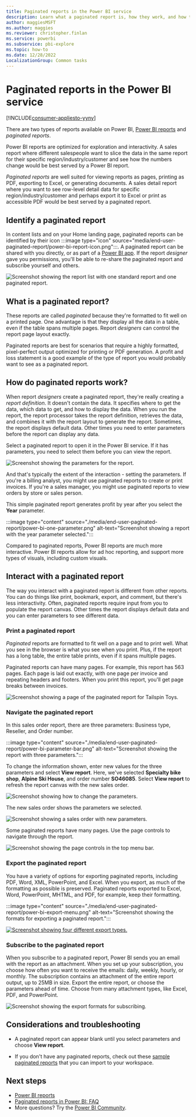 ```yaml
---
title: Paginated reports in the Power BI service
description: Learn what a paginated report is, how they work, and how to view and export them in the Power BI service.
author: maggiesMSFT
ms.author: maggies
ms.reviewer: christopher.finlan
ms.service: powerbi
ms.subservice: pbi-explore
ms.topic: how-to
ms.date: 12/28/2022
LocalizationGroup: Common tasks
---
```

# Paginated reports in the Power BI service

[!INCLUDE[consumer-appliesto-yyny](../includes/consumer-appliesto-yyny.md)]

There are two types of reports available on Power BI, [Power BI reports](end-user-reports.md) and *paginated reports*. 

Power BI reports are optimized for exploration and interactivity. A sales report where different salespeople want to slice the data in the same report for their specific region/industry/customer and see how the numbers change would be best served by a Power BI report.

*Paginated reports* are well suited for viewing reports as pages, printing as PDF, exporting to Excel, or generating documents. A sales detail report where you want to see row-level detail data for specific region/industry/customer and perhaps export it to Excel or print as accessible PDF would be best served by a paginated report.

## Identify a paginated report

In content lists and on your Home landing page, paginated reports can be identified by their icon :::image type="icon" source="media/end-user-paginated-report/power-bi-report-icon.png":::. A paginated report can be shared with you directly, or as part of a [Power BI app](end-user-apps.md). If the report *designer* gave you permissions, you'll be able to re-share the paginated report and subscribe yourself and others.


![Screenshot showing the report list with one standard report and one paginated report.](./media/end-user-paginated-report/power-bi-report-lists.png)

## What is a paginated report?

These reports are called *paginated* because they're formatted to fit well on a printed page. One advantage is that they display all the data in a table, even if the table spans multiple pages. Report *designers* can control the report page layout exactly.

Paginated reports are best for scenarios that require a highly formatted, pixel-perfect output optimized for printing or PDF generation. A profit and loss statement is a good example of the type of report you would probably want to see as a paginated report.

## How do paginated reports work?

When report *designers* create a paginated report, they're really creating a *report definition*. It doesn't contain the data. It specifies where to get the data, which data to get, and how to display the data. When you run the report, the report processor takes the report definition, retrieves the data, and combines it with the report layout to generate the report. Sometimes, the report displays default data. Other times you need to enter parameters before the report can display any data. 

Select a paginated report to open it in the Power BI service. If it has parameters, you need to select them before you can view the report.

   ![Screenshot showing the parameters for the report.](./media/end-user-paginated-report/power-bi-select-parameters.png)

And that's typically the extent of the interaction - setting the parameters. If you're a billing analyst, you might use paginated reports to create or print invoices. If you're a sales manager, you might use paginated reports to view orders by store or sales person. 

This simple paginated report generates profit by year after you select the **Year** parameter. 

:::image type="content" source="./media/end-user-paginated-report/power-bi-one-parameter.png" alt-text="Screenshot showing a report with the year parameter selected.":::

Compared to paginated reports, Power BI reports are much more interactive. Power BI reports allow for ad hoc reporting, and support more types of visuals, including custom visuals.



## Interact with a paginated report

The way you interact with a paginated report is different from other reports. You can do things like print, bookmark, export, and comment, but there's less interactivity. Often, paginated reports require input from you to populate the report canvas.  Other times the report displays default data and you can enter parameters to see different data.

### Print a paginated report

*Paginated* reports are formatted to fit well on a page and to print well. What you see in the browser is what you see when you print. Plus, if the report has a long table, the entire table prints, even if it spans multiple pages. 

Paginated reports can have many pages. For example, this report has 563 pages. Each page is laid out exactly, with one page per invoice and repeating headers and footers. When you print this report, you'll get page breaks between invoices.

   ![Screenshot showing a page of the paginated report for Tailspin Toys.](./media/end-user-paginated-report/power-bi-paginated-500.png)


### Navigate the paginated report

In this sales order report, there are three parameters: Business type, Reseller, and Order number. 

:::image type="content" source="./media/end-user-paginated-report/power-bi-parameter-bar.png" alt-text="Screenshot showing the report with three parameters.":::

To change the information shown, enter new values for the three parameters and select **View report**. Here, we've selected **Specialty bike shop**, **Alpine Ski House**, and order number **SO46085**. Select **View report** to refresh the report canvas with the new sales order.

![Screenshot showing how to change the parameters.](./media/end-user-paginated-report/power-bi-orders.png)

The new sales order shows the parameters we selected. 

![Screenshot showing a sales order with new parameters.](./media/end-user-paginated-report/power-bi-new-orders.png)

Some paginated reports have many pages. Use the page controls to navigate through the report. 

![Screenshot showing the page controls in the top menu bar.](./media/end-user-paginated-report/power-bi-page-control.png)

### Export the paginated report
You have a variety of options for exporting paginated reports, including PDF, Word, XML, PowerPoint, and Excel. When you export, as much of the formatting as possible is preserved. Paginated reports exported to Excel, Word, PowerPoint, MHTML, and PDF, for example, keep their formatting. 

:::image type="content" source="./media/end-user-paginated-report/power-bi-export-menu.png" alt-text="Screenshot showing the formats for exporting a paginated report.":::

[![Screenshot showing four different export types.](./media/end-user-paginated-report/power-bi-four.png)](./media/end-user-paginated-report/power-bi-four.png#lightbox)

### Subscribe to the paginated report
When you subscribe to a paginated report, Power BI sends you an email with the report as an attachment. When you set up your subscription, you choose how often you want to receive the emails: daily, weekly, hourly, or monthly. The subscription contains an attachment of the entire report output, up to 25MB in size. Export the entire report, or choose the parameters ahead of time. Choose from many attachment types, like Excel, PDF, and PowerPoint.  

![Screenshot showing the export formats for subscribing.](./media/end-user-paginated-report/power-bi-export-subscription-choices.png)

## Considerations and troubleshooting

- A paginated report can appear blank until you select parameters and choose **View report**.

- If you don't have any paginated reports, check out these [sample paginated reports](../paginated-reports/paginated-reports-samples.md) that you can import to your workspace. 

## Next steps
- [Power BI reports](end-user-reports.md)
- [Paginated reports in Power BI: FAQ](../paginated-reports/paginated-reports-faq.yml)
- More questions? Try the [Power BI Community](https://community.powerbi.com/).
